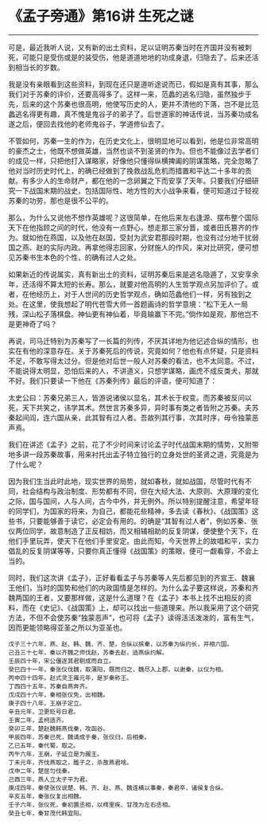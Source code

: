 # 《孟子旁通》第16讲 生死之谜

------

可是，最近我听人说，又有新的出土资料，足以证明苏秦当时在齐国并没有被刺死，可能只是受伤或是的装受伤，他是道道地地的功成身退，归隐去了。后来还活到相当长的岁数。

我是没有亲眼看到这些资料，到现在还只是道听途说而已，假如是真有其事，那么我们对于苏秦的评价，还要高得多了。这样一来，范蠡的逃名归隐，虽然独步于先，后来的这个苏秦也很高明，他使写历史的人，更并不清他的下落，岂不是比范蠡逃名得更有趣，真不愧是鬼谷子的弟子了。后世道家的神话传说，当苏秦功成名遂之后，便回去找他的老师鬼谷子，学道修仙去了。

不管如何，苏秦一生的作为，在历史文化上，很明显地可以看到，他是位非常高明的豪杰之士，他既不想做英雄，当然也谈不到圣贤的作为。但也不能像过去学者们的成见一样，只把他打入谋略家，好像他只懂得纵横捭阖的阴谋策略，完全忽略了他对当时历史时代上，的确已经做到了挽救战乱危机而措置和平达二十多年的贡献。有多少人的生命财产，都在他的一念卵翼之下而安享了天年。只要我们仔细研究一下战国末期的战史，包括国际性、地方性的大小战争来看，便可知道过于轻视苏秦的功劳，那也是很不公平的。

那么，为什么又说他不想作英雄呢？这很简单，在他后来左右逢源、摆布整个国际天下在他指顾之间的时代，他没有一点野心，想走那三家分晋，或者田氏篡齐的作为。就如他在燕国，以及他在赵国，受封为武安君那段时期，也没有过分地干扰弱国之燕、赵的实际内政。再拿他得志回家，分财施人的作风，来对比研究，便可想见苏秦书生本色的个性，的确有过人之处。

如果新近的传说属实，真有新出土的资料，证明苏秦后来是逃名隐遁了，又安享余年，还活得不算太短的长寿。那么，就要对他高明的人生哲学观点另加评价了。或者，在他经历上，对于人世间的历史哲学观点，确如范蠡他们一样，另有独到之处。在这里，使我想起了明代苍雪大师一首题画诗的哲学意境：“松下无人一局残，深山松子落棋盘。神仙更有神仙着，毕竟输赢下不完。”倘作如是观，那他岂不是更神奇了吗？

再说，司马迁特别为苏秦写了一长篇的列传，不厌其详地为他记述合纵的情形，也实在有他的深意存在。关于苏秦死后的传说，究竟如何？他也有点怀疑，只是资料不足，不敢写得太过分。但是他对后世一般人对苏秦的看法，也不太同意。不过，不能说得太明显，恐怕后来的人，不讲道义，只想学谋略，画虎不成反类犬，那就不好。我们只要读一下他在《苏秦列传》最后的评语，便可知道了：

太史公曰：苏秦兄弟三人，皆游说诸侯以显名，其术长于权变。而苏秦被反问以死，天下共笑之，讳学其术。然世言苏秦多异，异时事有类之者皆附之苏秦。夫苏秦起间阎，连六国从亲，此其智有过人者。吾故列其行事，次其时序，毋令独蒙恶声焉。

我们在讲述《孟子》之前，花了不少时间来讨论孟子时代战国末期的情势，又附带地多讲一段苏秦故事，用来衬托出孟子特立独行的立身处世的圣贤之道，究竟是为了什么呢？

因为我们生当此时此地，现实世界的局势，就如春秋，就如战国，尽管时代有不同，社会结构与政治制度、形势都有不同，但在大经大法、大原则、大原理的变化之际，国与国间，人与人间，古今中外，并无例外。所以特别提醒注意，希望年轻的同学们，为国家的将来，为自己，都能花些精神，多去读《春秋》、《战国策》这些书，只要能够善于读它，必定会有用的。的确是“其智有过人者”，例如苏秦、张仪两位同学，故意制造了正反相妨，而又相辅相助的反复阴谋，便使整个天下，在他们手里玩弄，使天下在他们手里安定。由此而知，今天世界上的故唱和平，实力倡乱的反复阴谋等等，只要你真正懂得《战国策》的策眼，便可一觑看穿，不会上当的。

同时，我们这次讲《孟子》，正好看看孟子与苏秦等人先后都见到的齐宣王、魏襄王他们，当时的国势和他们的内政国情是怎样的。为什么孟子要这样说，苏秦和齐魏两国的王者，又要那样做，这是什么道理？在《孟子》本书上找不出相反的资料，而在《史记》、《战国策》上，却可以找出一些道理来。所以我采用了这个研究方法，不但不会使苏秦“独蒙恶声”，也可将《孟子》读得活活泼泼的，富有生气，因而更能领略得亚圣之所以为亚圣也。
```
戊子三十六年，燕、赵、韩、魏、齐、楚，合纵以摈秦，以苏秦为纵约长，并相六国。
己丑三十七年，秦以齐魏之师伐赵，苏秦去赵，适燕纵约解。
壬辰四十年，宋公僵逐其君剔成而自立。
癸巳四十一年，秦张仪伐魏，取蒲阳，既而归之，魏尽入上郡，以谢秦，以仪为相。
丙申四十四年，赵式灵王雍元年，是岁秦称王。
丁西四十五年，苏秦自燕奔齐。
戊戌四十六年，秦相张仪免，出相魏。
庚子四十八年，王崩子定立。
辛丑元年，卫更贬号日君。
壬寅二年，孟柯适齐。
癸卯三年，楚赵魏韩燕伐秦，攻函谷。
甲辰四年，苏秦已死，魏请成于秦，张仪归，后相秦。
乙已五年，秦代蜀，取之。
丙午六年，王崩，子延立是为赧王。
丁未元年，齐伐燕取之，醢子之，杀故燕君啥。
戊申二年，楚屈匀伐秦。
己酉三年，燕人立太子平为君。
庚戌四年，秦使张仪说楚、韩、齐、赵、燕、魏连横以事秦，秦君卒，诸侯复合纵。
辛亥五年，秦张仪复出相魏。
壬子六年，张仪死，秦初置丞相，以樗里疾、甘茂为左右丞相。
癸丑七年，秦甘茂代韩宜阳。
```
